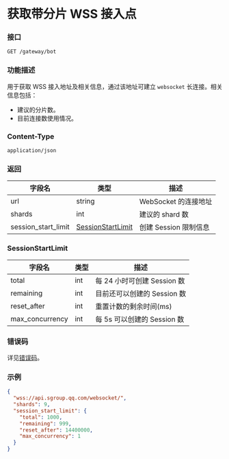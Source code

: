 # 获取带分片 WSS 接入点

### 接口

`GET /gateway/bot`

### 功能描述

用于获取 WSS 接入地址及相关信息，通过该地址可建立 `websocket` 长连接。相关信息包括：

- 建议的分片数。
- 目前连接数使用情况。

### Content-Type

`application/json`

### 返回

| 字段名              | 类型                                    | 描述                  |
| ------------------- | --------------------------------------- | --------------------- |
| url                 | string                                  | WebSocket 的连接地址  |
| shards              | int                                     | 建议的 shard 数       |
| session_start_limit | [SessionStartLimit](#sessionstartlimit) | 创建 Session 限制信息 |

### SessionStartLimit

| 字段名          | 类型 | 描述                        |
| --------------- | ---- | --------------------------- |
| total           | int  | 每 24 小时可创建 Session 数 |
| remaining       | int  | 目前还可以创建的 Session 数 |
| reset_after     | int  | 重置计数的剩余时间(ms)      |
| max_concurrency | int  | 每 5s 可以创建的 Session 数 |

### 错误码

详见[错误码](../error/error.md)。

### 示例

```json
{
  "wss://api.sgroup.qq.com/websocket/",
  "shards": 9,
  "session_start_limit": {
    "total": 1000,
    "remaining": 999,
    "reset_after": 14400000,
    "max_concurrency": 1
  }
}
```
